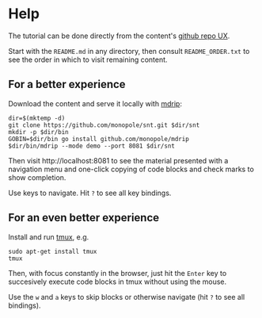 # Help

The tutorial can be done directly from the content's
[github repo UX](https://github.com/monopole/snt).

Start with the `README.md` in any directory, then
consult `README_ORDER.txt` to see the order in which to
visit remaining content.

## For a better experience

Download the content and serve it locally with
[mdrip](https://github.com/monopole/mdrip):

```
dir=$(mktemp -d)
git clone https://github.com/monopole/snt.git $dir/snt
mkdir -p $dir/bin
GOBIN=$dir/bin go install github.com/monopole/mdrip
$dir/bin/mdrip --mode demo --port 8081 $dir/snt
```

Then visit http://localhost:8081 to see the material
presented with a navigation menu and one-click copying
of code blocks and check marks to show completion.

Use keys to navigate.  Hit `?` to see all key bindings.

## For an even better experience

Install and run [tmux](https://github.com/tmux/tmux/wiki),
e.g.

```
sudo apt-get install tmux
tmux
```

Then, with focus constantly in the browser, just hit
the `Enter` key to succesively execute code blocks in
tmux without using the mouse.

Use the `w` and `a` keys to skip blocks or otherwise navigate
(hit `?` to see all bindings).
